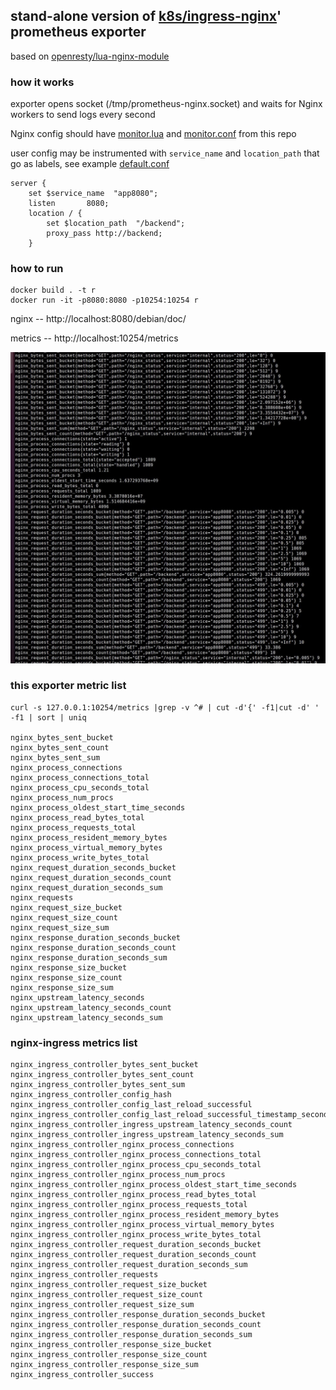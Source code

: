 ## stand-alone version of [k8s/ingress-nginx](https://github.com/kubernetes/ingress-nginx)' prometheus exporter

based on [openresty/lua-nginx-module](https://github.com/openresty/lua-nginx-module)

### how it works

exporter opens socket (/tmp/prometheus-nginx.socket) and waits for Nginx workers to send logs every second

Nginx config should have [monitor.lua](https://github.com/alex01t/prometheus-nginx-socket-exporter/blob/master/nginx/lua/monitor.lua) and [monitor.conf](https://github.com/alex01t/prometheus-nginx-socket-exporter/blob/master/nginx/conf.d/monitor.conf) from this repo

user config may be instrumented with `service_name` and `location_path` that go as labels, see example [default.conf](https://github.com/alex01t/prometheus-nginx-socket-exporter/blob/master/nginx/conf.d/default.conf)
```
server {
    set $service_name  "app8080";
    listen       8080;
    location / {
        set $location_path  "/backend";
        proxy_pass http://backend;
    }
```
### how to run

    docker build . -t r
    docker run -it -p8080:8080 -p10254:10254 r
    
nginx -- http://localhost:8080/debian/doc/

metrics -- http://localhost:10254/metrics

![](./metrics.jpg)


### this exporter metric list
    curl -s 127.0.0.1:10254/metrics |grep -v ^# | cut -d'{' -f1|cut -d' ' -f1 | sort | uniq
    
    nginx_bytes_sent_bucket
    nginx_bytes_sent_count
    nginx_bytes_sent_sum
    nginx_process_connections
    nginx_process_connections_total
    nginx_process_cpu_seconds_total
    nginx_process_num_procs
    nginx_process_oldest_start_time_seconds
    nginx_process_read_bytes_total
    nginx_process_requests_total
    nginx_process_resident_memory_bytes
    nginx_process_virtual_memory_bytes
    nginx_process_write_bytes_total
    nginx_request_duration_seconds_bucket
    nginx_request_duration_seconds_count
    nginx_request_duration_seconds_sum
    nginx_requests
    nginx_request_size_bucket
    nginx_request_size_count
    nginx_request_size_sum
    nginx_response_duration_seconds_bucket
    nginx_response_duration_seconds_count
    nginx_response_duration_seconds_sum
    nginx_response_size_bucket
    nginx_response_size_count
    nginx_response_size_sum
    nginx_upstream_latency_seconds
    nginx_upstream_latency_seconds_count
    nginx_upstream_latency_seconds_sum

### nginx-ingress metrics list

    nginx_ingress_controller_bytes_sent_bucket
    nginx_ingress_controller_bytes_sent_count
    nginx_ingress_controller_bytes_sent_sum
    nginx_ingress_controller_config_hash
    nginx_ingress_controller_config_last_reload_successful
    nginx_ingress_controller_config_last_reload_successful_timestamp_seconds
    nginx_ingress_controller_ingress_upstream_latency_seconds_count
    nginx_ingress_controller_ingress_upstream_latency_seconds_sum
    nginx_ingress_controller_nginx_process_connections
    nginx_ingress_controller_nginx_process_connections_total
    nginx_ingress_controller_nginx_process_cpu_seconds_total
    nginx_ingress_controller_nginx_process_num_procs
    nginx_ingress_controller_nginx_process_oldest_start_time_seconds
    nginx_ingress_controller_nginx_process_read_bytes_total
    nginx_ingress_controller_nginx_process_requests_total
    nginx_ingress_controller_nginx_process_resident_memory_bytes
    nginx_ingress_controller_nginx_process_virtual_memory_bytes
    nginx_ingress_controller_nginx_process_write_bytes_total
    nginx_ingress_controller_request_duration_seconds_bucket
    nginx_ingress_controller_request_duration_seconds_count
    nginx_ingress_controller_request_duration_seconds_sum
    nginx_ingress_controller_requests
    nginx_ingress_controller_request_size_bucket
    nginx_ingress_controller_request_size_count
    nginx_ingress_controller_request_size_sum
    nginx_ingress_controller_response_duration_seconds_bucket
    nginx_ingress_controller_response_duration_seconds_count
    nginx_ingress_controller_response_duration_seconds_sum
    nginx_ingress_controller_response_size_bucket
    nginx_ingress_controller_response_size_count
    nginx_ingress_controller_response_size_sum
    nginx_ingress_controller_success
